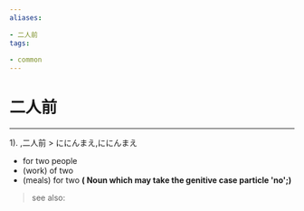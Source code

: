 ```yaml
---
aliases:
    
- 二人前
tags:
    
- common
---
```


# 二人前
---
1).
,二人前 > ににんまえ,ににんまえ

- for two people
- (work) of two
- (meals) for two
**( Noun which may take the genitive case particle 'no';)**
> see also: 
            